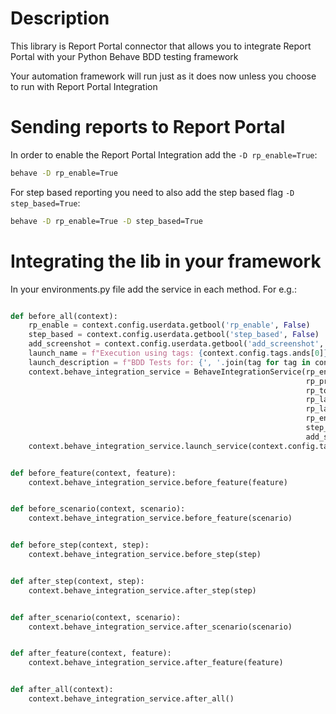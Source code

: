 # Description

This library is Report Portal connector that allows you to integrate Report Portal with your Python Behave BDD testing framework

Your automation framework will run just as it does now unless you choose to run with Report Portal Integration

# Sending reports to Report Portal

In order to enable the Report Portal Integration add the  `-D rp_enable=True`:
```bash
behave -D rp_enable=True
```

For step based reporting you need to also add the step based flag `-D step_based=True`:
```bash
behave -D rp_enable=True -D step_based=True
```

# Integrating the lib in your framework

In your environments.py file add the service in each method. For e.g.:

```python

def before_all(context):
    rp_enable = context.config.userdata.getbool('rp_enable', False)
    step_based = context.config.userdata.getbool('step_based', False)
    add_screenshot = context.config.userdata.getbool('add_screenshot', False)
    launch_name = f"Execution using tags: {context.config.tags.ands[0]}"
    launch_description = f"BDD Tests for: {', '.join(tag for tag in context.config.tags.ands[0])}"
    context.behave_integration_service = BehaveIntegrationService(rp_endpoint=rp_endpoint,
                                                                  rp_project=rp_project,
                                                                  rp_token=rp_token,
                                                                  rp_launch_name=launch_name,
                                                                  rp_launch_description=launch_description,
                                                                  rp_enable=rp_enable,
                                                                  step_based=step_based,
                                                                  add_screenshot=add_screenshot)
    context.behave_integration_service.launch_service(context.config.tags.ands[0])


def before_feature(context, feature):
    context.behave_integration_service.before_feature(feature)


def before_scenario(context, scenario):
    context.behave_integration_service.before_feature(scenario)


def before_step(context, step):
    context.behave_integration_service.before_step(step)


def after_step(context, step):
    context.behave_integration_service.after_step(step)


def after_scenario(context, scenario):
    context.behave_integration_service.after_scenario(scenario)


def after_feature(context, feature):
    context.behave_integration_service.after_feature(feature)


def after_all(context):
    context.behave_integration_service.after_all()
```
